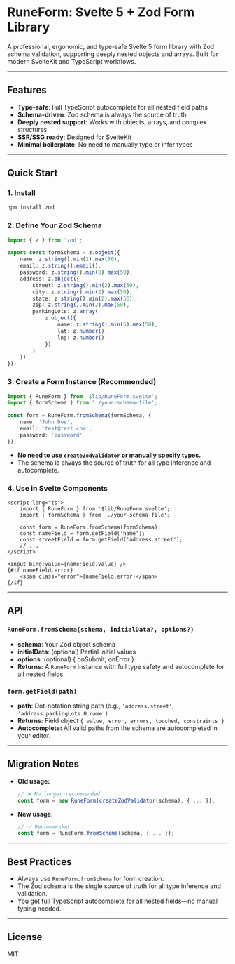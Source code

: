 # RuneForm: Svelte 5 + Zod Form Library

A professional, ergonomic, and type-safe Svelte 5 form library with Zod schema validation, supporting deeply nested objects and arrays. Built for modern SvelteKit and TypeScript workflows.

---

## Features

- **Type-safe**: Full TypeScript autocomplete for all nested field paths
- **Schema-driven**: Zod schema is always the source of truth
- **Deeply nested support**: Works with objects, arrays, and complex structures
- **SSR/SSG ready**: Designed for SvelteKit
- **Minimal boilerplate**: No need to manually type or infer types

---

## Quick Start

### 1. Install

```bash
npm install zod
```

### 2. Define Your Zod Schema

```ts
import { z } from 'zod';

export const formSchema = z.object({
	name: z.string().min(2).max(50),
	email: z.string().email(),
	password: z.string().min(8).max(50),
	address: z.object({
		street: z.string().min(2).max(50),
		city: z.string().min(2).max(50),
		state: z.string().min(2).max(50),
		zip: z.string().min(2).max(50),
		parkingLots: z.array(
			z.object({
				name: z.string().min(5).max(50),
				lat: z.number(),
				lng: z.number()
			})
		)
	})
});
```

### 3. Create a Form Instance (Recommended)

```ts
import { RuneForm } from '$lib/RuneForm.svelte';
import { formSchema } from './your-schema-file';

const form = RuneForm.fromSchema(formSchema, {
	name: 'John Doe',
	email: 'test@test.com',
	password: 'password'
});
```

- **No need to use `createZodValidator` or manually specify types.**
- The schema is always the source of truth for all type inference and autocomplete.

### 4. Use in Svelte Components

```svelte
<script lang="ts">
	import { RuneForm } from '$lib/RuneForm.svelte';
	import { formSchema } from './your-schema-file';

	const form = RuneForm.fromSchema(formSchema);
	const nameField = form.getField('name');
	const streetField = form.getField('address.street');
	// ...
</script>

<input bind:value={nameField.value} />
{#if nameField.error}
	<span class="error">{nameField.error}</span>
{/if}
```

---

## API

### `RuneForm.fromSchema(schema, initialData?, options?)`

- **schema**: Your Zod object schema
- **initialData**: (optional) Partial initial values
- **options**: (optional) { onSubmit, onError }
- **Returns:** A `RuneForm` instance with full type safety and autocomplete for all nested fields.

### `form.getField(path)`

- **path**: Dot-notation string path (e.g., `'address.street'`, `'address.parkingLots.0.name'`)
- **Returns:** Field object `{ value, error, errors, touched, constraints }`
- **Autocomplete:** All valid paths from the schema are autocompleted in your editor.

---

## Migration Notes

- **Old usage:**
  ```ts
  // ❌ No longer recommended
  const form = new RuneForm(createZodValidator(schema), { ... });
  ```
- **New usage:**
  ```ts
  // ✅ Recommended
  const form = RuneForm.fromSchema(schema, { ... });
  ```

---

## Best Practices

- Always use `RuneForm.fromSchema` for form creation.
- The Zod schema is the single source of truth for all type inference and validation.
- You get full TypeScript autocomplete for all nested fields—no manual typing needed.

---

## License

MIT
